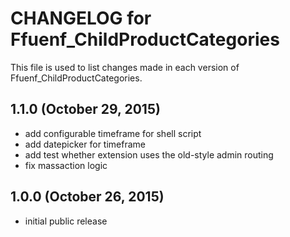 # CHANGELOG for Ffuenf_ChildProductCategories

This file is used to list changes made in each version of Ffuenf_ChildProductCategories.

## 1.1.0 (October 29, 2015)

* add configurable timeframe for shell script
* add datepicker for timeframe
* add test whether extension uses the old-style admin routing
* fix massaction logic

## 1.0.0 (October 26, 2015)

* initial public release

